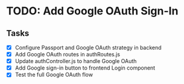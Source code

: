 # TODO: Add Google OAuth Sign-In

## Tasks
- [x] Configure Passport and Google OAuth strategy in backend
- [x] Add Google OAuth routes in authRoutes.js
- [x] Update authController.js to handle Google OAuth
- [x] Add Google sign-in button to frontend Login component
- [x] Test the full Google OAuth flow
